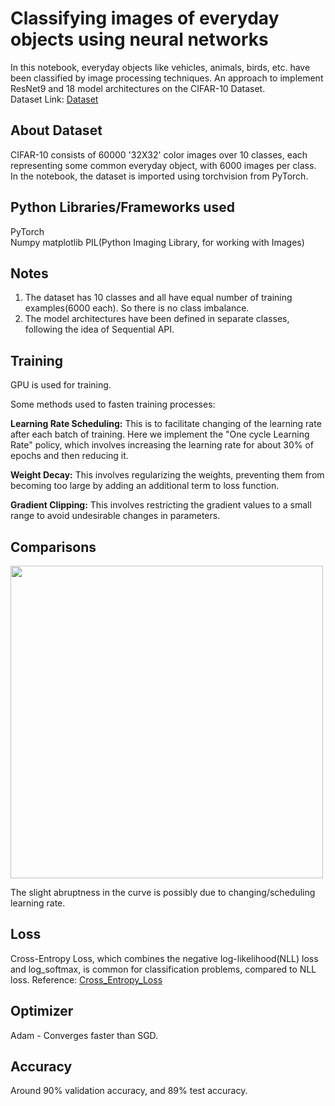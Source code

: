 # Classifying images of everyday objects using neural networks
In this notebook, everyday objects like vehicles, animals, birds, etc. have been classified by image processing techniques.
An approach to implement ResNet9 and 18 model architectures on the CIFAR-10 Dataset.  
Dataset Link: [Dataset](https://www.cs.toronto.edu/~kriz/cifar.html)  

## About Dataset
CIFAR-10 consists of 60000 '32X32' color images over 10 classes, each representing some common everyday object, with 6000 images per class.  
In the notebook, the dataset is imported using torchvision from PyTorch.

## Python Libraries/Frameworks used
PyTorch  
Numpy
matplotlib
PIL(Python Imaging Library, for working with Images)

## Notes
1. The dataset has 10 classes and all have equal number of training examples(6000 each). So there is no class imbalance.
2. The model architectures have been defined in separate classes, following the idea of Sequential API.

## Training     
GPU is used for training.  

Some methods used to fasten training processes:  
 
   __Learning Rate Scheduling:__ This is to facilitate changing of the learning rate after each batch of training. Here we implement the "One cycle Learning Rate"     policy, which involves increasing the learning rate for about 30% of epochs and then reducing it.
     
   __Weight Decay:__ This involves regularizing the weights, preventing them from becoming too large by adding an additional term to loss function.

   __Gradient Clipping:__ This involves restricting the gradient values to a small range to avoid undesirable changes in parameters.

## Comparisons
<img src = "https://github.com/kamlesh-ops/CIFAR-10_ResNets/assets/101917668/accfd1ae-9e4d-48a6-a472-e00912cef411" width = "500" heigt = "500">  

The slight abruptness in the curve is possibly due to changing/scheduling learning rate.  

## Loss  
Cross-Entropy Loss, which combines the negative log-likelihood(NLL) loss and log_softmax, is common for classification problems, compared to NLL loss. 
Reference: [Cross_Entropy_Loss](https://pytorch.org/docs/stable/generated/torch.nn.CrossEntropyLoss.html#torch.nn.CrossEntropyLoss)  

## Optimizer
Adam - Converges faster than SGD.

## Accuracy
Around 90% validation accuracy, and 89% test accuracy. 






